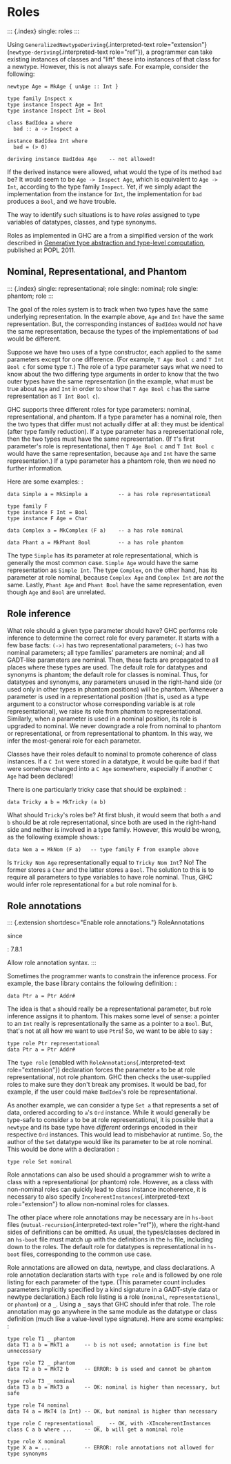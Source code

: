 Roles
=====

::: {.index}
single: roles
:::

Using `GeneralizedNewtypeDeriving`{.interpreted-text role="extension"}
(`newtype-deriving`{.interpreted-text role="ref"}), a programmer can
take existing instances of classes and \"lift\" these into instances of
that class for a newtype. However, this is not always safe. For example,
consider the following:

    newtype Age = MkAge { unAge :: Int }

    type family Inspect x
    type instance Inspect Age = Int
    type instance Inspect Int = Bool

    class BadIdea a where
      bad :: a -> Inspect a

    instance BadIdea Int where
      bad = (> 0)

    deriving instance BadIdea Age    -- not allowed!

If the derived instance were allowed, what would the type of its method
`bad` be? It would seem to be `Age -> Inspect Age`, which is equivalent
to `Age -> Int`, according to the type family `Inspect`. Yet, if we
simply adapt the implementation from the instance for `Int`, the
implementation for `bad` produces a `Bool`, and we have trouble.

The way to identify such situations is to have *roles* assigned to type
variables of datatypes, classes, and type synonyms.

Roles as implemented in GHC are a from a simplified version of the work
described in [Generative type abstraction and type-level
computation](http://www.seas.upenn.edu/~sweirich/papers/popl163af-weirich.pdf),
published at POPL 2011.

Nominal, Representational, and Phantom
--------------------------------------

::: {.index}
single: representational; role single: nominal; role single: phantom;
role
:::

The goal of the roles system is to track when two types have the same
underlying representation. In the example above, `Age` and `Int` have
the same representation. But, the corresponding instances of `BadIdea`
would *not* have the same representation, because the types of the
implementations of `bad` would be different.

Suppose we have two uses of a type constructor, each applied to the same
parameters except for one difference. (For example, `T Age Bool c` and
`T Int Bool c` for some type `T`.) The role of a type parameter says
what we need to know about the two differing type arguments in order to
know that the two outer types have the same representation (in the
example, what must be true about `Age` and `Int` in order to show that
`T Age Bool c` has the same representation as `T Int Bool c`).

GHC supports three different roles for type parameters: nominal,
representational, and phantom. If a type parameter has a nominal role,
then the two types that differ must not actually differ at all: they
must be identical (after type family reduction). If a type parameter has
a representational role, then the two types must have the same
representation. (If `T`\'s first parameter\'s role is representational,
then `T Age Bool c` and `T Int Bool c` would have the same
representation, because `Age` and `Int` have the same representation.)
If a type parameter has a phantom role, then we need no further
information.

Here are some examples: :

    data Simple a = MkSimple a          -- a has role representational

    type family F
    type instance F Int = Bool
    type instance F Age = Char

    data Complex a = MkComplex (F a)    -- a has role nominal

    data Phant a = MkPhant Bool         -- a has role phantom

The type `Simple` has its parameter at role representational, which is
generally the most common case. `Simple Age` would have the same
representation as `Simple Int`. The type `Complex`, on the other hand,
has its parameter at role nominal, because `Complex Age` and
`Complex Int` are *not* the same. Lastly, `Phant Age` and `Phant Bool`
have the same representation, even though `Age` and `Bool` are
unrelated.

Role inference
--------------

What role should a given type parameter should have? GHC performs role
inference to determine the correct role for every parameter. It starts
with a few base facts: `(->)` has two representational parameters; `(~)`
has two nominal parameters; all type families\' parameters are nominal;
and all GADT-like parameters are nominal. Then, these facts are
propagated to all places where these types are used. The default role
for datatypes and synonyms is phantom; the default role for classes is
nominal. Thus, for datatypes and synonyms, any parameters unused in the
right-hand side (or used only in other types in phantom positions) will
be phantom. Whenever a parameter is used in a representational position
(that is, used as a type argument to a constructor whose corresponding
variable is at role representational), we raise its role from phantom to
representational. Similarly, when a parameter is used in a nominal
position, its role is upgraded to nominal. We never downgrade a role
from nominal to phantom or representational, or from representational to
phantom. In this way, we infer the most-general role for each parameter.

Classes have their roles default to nominal to promote coherence of
class instances. If a `C Int` were stored in a datatype, it would be
quite bad if that were somehow changed into a `C Age` somewhere,
especially if another `C Age` had been declared!

There is one particularly tricky case that should be explained: :

    data Tricky a b = MkTricky (a b)

What should `Tricky`\'s roles be? At first blush, it would seem that
both `a` and `b` should be at role representational, since both are used
in the right-hand side and neither is involved in a type family.
However, this would be wrong, as the following example shows: :

    data Nom a = MkNom (F a)   -- type family F from example above

Is `Tricky Nom Age` representationally equal to `Tricky Nom Int`? No!
The former stores a `Char` and the latter stores a `Bool`. The solution
to this is to require all parameters to type variables to have role
nominal. Thus, GHC would infer role representational for `a` but role
nominal for `b`.

Role annotations
----------------

::: {.extension shortdesc="Enable role annotations."}
RoleAnnotations

since

:   7.8.1

Allow role annotation syntax.
:::

Sometimes the programmer wants to constrain the inference process. For
example, the base library contains the following definition: :

    data Ptr a = Ptr Addr#

The idea is that `a` should really be a representational parameter, but
role inference assigns it to phantom. This makes some level of sense: a
pointer to an `Int` really is representationally the same as a pointer
to a `Bool`. But, that\'s not at all how we want to use `Ptr`s! So, we
want to be able to say :

    type role Ptr representational
    data Ptr a = Ptr Addr#

The `type role` (enabled with `RoleAnnotations`{.interpreted-text
role="extension"}) declaration forces the parameter `a` to be at role
representational, not role phantom. GHC then checks the user-supplied
roles to make sure they don\'t break any promises. It would be bad, for
example, if the user could make `BadIdea`\'s role be representational.

As another example, we can consider a type `Set a` that represents a set
of data, ordered according to `a`\'s `Ord` instance. While it would
generally be type-safe to consider `a` to be at role representational,
it is possible that a `newtype` and its base type have *different*
orderings encoded in their respective `Ord` instances. This would lead
to misbehavior at runtime. So, the author of the `Set` datatype would
like its parameter to be at role nominal. This would be done with a
declaration :

    type role Set nominal

Role annotations can also be used should a programmer wish to write a
class with a representational (or phantom) role. However, as a class
with non-nominal roles can quickly lead to class instance incoherence,
it is necessary to also specify `IncoherentInstances`{.interpreted-text
role="extension"} to allow non-nominal roles for classes.

The other place where role annotations may be necessary are in `hs-boot`
files (`mutual-recursion`{.interpreted-text role="ref"}), where the
right-hand sides of definitions can be omitted. As usual, the
types/classes declared in an `hs-boot` file must match up with the
definitions in the `hs` file, including down to the roles. The default
role for datatypes is representational in `hs-boot` files, corresponding
to the common use case.

Role annotations are allowed on data, newtype, and class declarations. A
role annotation declaration starts with `type role` and is followed by
one role listing for each parameter of the type. (This parameter count
includes parameters implicitly specified by a kind signature in a
GADT-style data or newtype declaration.) Each role listing is a role
(`nominal`, `representational`, or `phantom`) or a `_`. Using a `_` says
that GHC should infer that role. The role annotation may go anywhere in
the same module as the datatype or class definition (much like a
value-level type signature). Here are some examples: :

    type role T1 _ phantom
    data T1 a b = MkT1 a     -- b is not used; annotation is fine but unnecessary

    type role T2 _ phantom
    data T2 a b = MkT2 b     -- ERROR: b is used and cannot be phantom

    type role T3 _ nominal
    data T3 a b = MkT3 a     -- OK: nominal is higher than necessary, but safe

    type role T4 nominal
    data T4 a = MkT4 (a Int) -- OK, but nominal is higher than necessary

    type role C representational _   -- OK, with -XIncoherentInstances
    class C a b where ...    -- OK, b will get a nominal role

    type role X nominal
    type X a = ...           -- ERROR: role annotations not allowed for type synonyms
